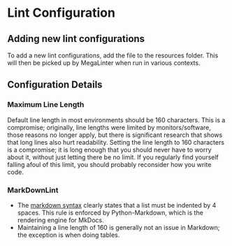 # Lint Configuration

## Adding new lint configurations

To add a new lint configurations, add the file to the resources folder. This will then be picked up by MegaLinter
when run in various contexts.

## Configuration Details

### Maximum Line Length

Default line length in most environments should be 160 characters. This is a compromise; originally, line lengths
were limited by monitors/software, those reasons no longer apply, but there is significant research that shows that
long lines also hurt readability. Setting the line length to 160 characters is a compromise; it is long enough that
you should never have to worry about it, without just letting there be no limit. If you regularly find yourself
falling afoul of this limit, you should probably reconsider how you write code.

### MarkDownLint

* The [markdown syntax](https://daringfireball.net/projects/markdown/syntax#list) clearly states that a list must be
  indented by 4 spaces. This rule is enforced by Python-Markdown, which is the rendering engine for MkDocs.
* Maintaining a line length of 160 is generally not an issue in Markdown; the exception is when doing tables.
